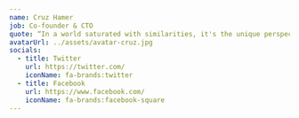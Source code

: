 ```yaml
---
name: Cruz Hamer
job: Co-founder & CTO
quote: “In a world saturated with similarities, it's the unique perspectives that give birth to extraordinary creations.”
avatarUrl: ../assets/avatar-cruz.jpg
socials:
  - title: Twitter
    url: https://twitter.com/
    iconName: fa-brands:twitter
  - title: Facebook
    url: https://www.facebook.com/
    iconName: fa-brands:facebook-square
---
```

